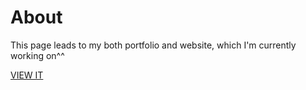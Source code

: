 # About

This page leads to my both portfolio and website, which I'm currently working on^^

[VIEW IT](https://i17717.github.io/)

